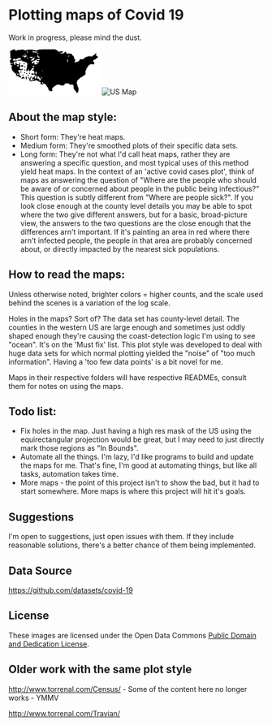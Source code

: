 # Plotting maps of Covid 19

Work in progress, please mind the dust.

![US Map, raw](us-deaths-small.png) ![US Map](us-deaths-small-ge.png)

## About the map style:
* Short form: They're heat maps.  
* Medium form: They're smoothed plots of their specific data sets.
* Long form: They're not what I'd call heat maps, rather they are answering a specific question, and most typical uses of this method yield heat maps.
In the context of an 'active covid cases plot', think of maps as answering the question of "Where are the people who should be aware of or concerned about people in the public being infectious?"
This question is subtly different from "Where are people sick?".  If you look close enough at the county level details you may be able to spot where the two give different answers, but for a basic, broad-picture view, the answers to the two questions are the close enough
that the differences arn't important.  If it's painting an area in red where there arn't infected people, the people in that area are probably concerned about, or directly impacted by the nearest sick populations.

## How to read the maps:
Unless otherwise noted, brighter colors = higher counts, and the scale used behind the scenes is a variation of the log scale.

Holes in the maps?  Sort of?  The data set has county-level detail.  The counties in the western US are large enough and sometimes just oddly shaped enough they're causing the coast-detection logic I'm using to see "ocean".  It's on the 'Must fix' list.  This plot style was developed to deal 
with huge data sets for which normal plotting yielded the "noise" of "too much information".  Having a 'too few data points' is a bit novel for me.

Maps in their respective folders will have respective READMEs, consult them for notes on using the maps.

## Todo list:
* Fix holes in the map.  Just having a high res mask of the US using the equirectangular projection would be great, but I may need to just directly mark those regions as "In Bounds".
* Automate all the things.  I'm lazy, I'd like programs to build and update the maps for me.  That's fine, I'm good at automating things, but like all tasks, automation takes time.
* More maps - the point of this project isn't to show the bad, but it had to start somewhere.  More maps is where this project will hit it's goals.

## Suggestions
I'm open to suggestions, just open issues with them.  If they include reasonable solutions, there's a better chance 
of them being implemented.

## Data Source
https://github.com/datasets/covid-19

## License

These images are licensed under the Open Data Commons [Public Domain and Dedication License][pddl].

[pddl]: https://www.opendatacommons.org/licenses/pddl/1-0/

## Older work with the same plot style 
http://www.torrenal.com/Census/ - Some of the content here no longer works - YMMV

http://www.torrenal.com/Travian/

